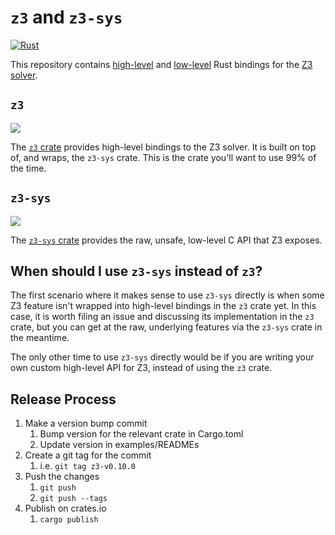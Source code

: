 # `z3` and `z3-sys`

[![Rust](https://github.com/prove-rs/z3.rs/actions/workflows/rust.yml/badge.svg)](https://github.com/prove-rs/z3.rs/actions/workflows/rust.yml)

This repository contains [high-level][z3] and [low-level][z3-sys] Rust bindings
for the [Z3 solver][upstream].

[upstream]: https://github.com/Z3Prover/z3
[z3]: https://github.com/prove-rs/z3.rs/tree/master/z3
[z3-sys]: https://github.com/prove-rs/z3.rs/tree/master/z3-sys

## `z3`

[![](https://img.shields.io/crates/v/z3.svg)](https://crates.io/crates/z3)

The [`z3` crate][z3] provides high-level bindings to the Z3 solver. It is built
on top of, and wraps, the `z3-sys` crate. This is the crate you'll want to use
99% of the time.

## `z3-sys`

[![](https://img.shields.io/crates/v/z3-sys.svg)](https://crates.io/crates/z3-sys)

The [`z3-sys` crate][z3-sys] provides the raw, unsafe, low-level C API that Z3
exposes.

## When should I use `z3-sys` instead of `z3`?

The first scenario where it makes sense to use `z3-sys` directly is when some Z3
feature isn't wrapped into high-level bindings in the `z3` crate yet. In this
case, it is worth filing an issue and discussing its implementation in the `z3`
crate, but you can get at the raw, underlying features via the `z3-sys` crate in
the meantime.

The only other time to use `z3-sys` directly would be if you are writing your
own custom high-level API for Z3, instead of using the `z3` crate.

## Release Process

1. Make a version bump commit
    1. Bump version for the relevant crate in Cargo.toml
    1. Update version in examples/READMEs
1. Create a git tag for the commit
    1. i.e. `git tag z3-v0.10.0`
1. Push the changes
    1. `git push`
    1. `git push --tags`
1. Publish on crates.io
    1. `cargo publish`
